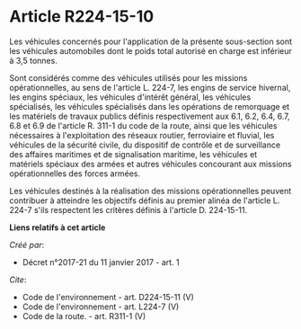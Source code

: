 # Article R224-15-10

Les véhicules concernés pour l'application de la présente sous-section sont les véhicules automobiles dont le poids total
autorisé en charge est inférieur à 3,5 tonnes.

Sont considérés comme des véhicules utilisés pour les missions opérationnelles, au sens de l'article L. 224-7, les engins de
service hivernal, les engins spéciaux, les véhicules d'intérêt général, les véhicules spécialisés, les véhicules spécialisés
dans les opérations de remorquage et les matériels de travaux publics définis respectivement aux 6.1, 6.2, 6.4, 6.7, 6.8 et
6.9 de l'article R. 311-1 du code de la route, ainsi que les véhicules nécessaires à l'exploitation des réseaux routier,
ferroviaire et fluvial, les véhicules de la sécurité civile, du dispositif de contrôle et de surveillance des affaires
maritimes et de signalisation maritime, les véhicules et matériels spéciaux des armées et autres véhicules concourant aux
missions opérationnelles des forces armées.

Les véhicules destinés à la réalisation des missions opérationnelles peuvent contribuer à atteindre les objectifs définis au
premier alinéa de l'article L. 224-7 s'ils respectent les critères définis à l'article D. 224-15-11.

**Liens relatifs à cet article**

_Créé par_:

  - Décret n°2017-21 du 11 janvier 2017 - art. 1

_Cite_:

  - Code de l'environnement - art. D224-15-11 (V)
  - Code de l'environnement - art. L224-7 (V)
  - Code de la route. - art. R311-1 (V)

